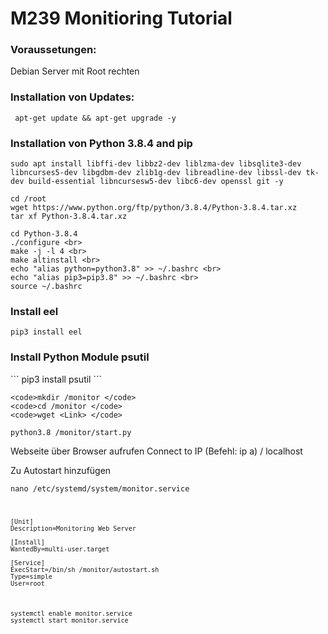 <h1>M239 Monitioring Tutorial </h1>


<h3>Voraussetungen: </h3>
Debian Server mit Root rechten


<h3>Installation von Updates: </h3>
<code> apt-get update && apt-get upgrade -y </code>


<h3>Installation von Python 3.8.4 and pip </h3>
<code>sudo apt install libffi-dev libbz2-dev liblzma-dev libsqlite3-dev libncurses5-dev libgdbm-dev zlib1g-dev libreadline-dev libssl-dev tk-dev build-essential libncursesw5-dev libc6-dev openssl git -y </code>

```
cd /root
wget https://www.python.org/ftp/python/3.8.4/Python-3.8.4.tar.xz
tar xf Python-3.8.4.tar.xz
```

```
cd Python-3.8.4
./configure <br>
make -j -l 4 <br>
make altinstall <br>
echo "alias python=python3.8" >> ~/.bashrc <br>
echo "alias pip3=pip3.8" >> ~/.bashrc <br>
source ~/.bashrc
```
<h3>Install eel </h3>

```
pip3 install eel
```

<h3>Install Python Module psutil </h3>
```
pip3 install psutil
```

```
<code>mkdir /monitor </code>
<code>cd /monitor </code>
<code>wget <Link> </code>
```

<code>python3.8 /monitor/start.py </code>

 Webseite über Browser aufrufen 
Connect to IP (Befehl: ip a) / localhost

Zu Autostart hinzufügen


<code>nano /etc/systemd/system/monitor.service

```
[Unit]
Description=Monitoring Web Server

[Install]
WantedBy=multi-user.target

[Service]
ExecStart=/bin/sh /monitor/autostart.sh
Type=simple
User=root
```

```
systemctl enable monitor.service
systemctl start monitor.service
```
